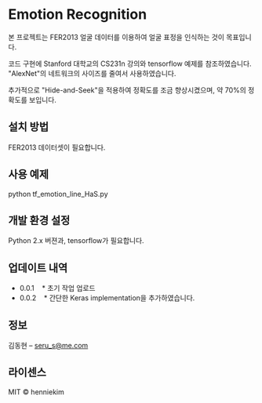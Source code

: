 # Emotion Recognition

본 프로젝트는 FER2013 얼굴 데이터를 이용하여 얼굴 표정을 인식하는 것이 목표입니다.

코드 구현에 Stanford 대학교의 CS231n 강의와 tensorflow 예제를 참조하였습니다.
"AlexNet"의 네트워크의 사이즈를 줄여서 사용하였습니다.

추가적으로 "Hide-and-Seek"을 적용하여 정확도를 조금 향상시켰으며,
약 70%의 정확도를 보입니다.

## 설치 방법
FER2013 데이터셋이 필요합니다.

## 사용 예제
python tf_emotion_line_HaS.py

## 개발 환경 설정
Python 2.x 버젼과, tensorflow가 필요합니다.

## 업데이트 내역

* 0.0.1
    * 초기 작업 업로드
* 0.0.2
    * 간단한 Keras implementation을 추가하였습니다.
 
## 정보

김동현 – seru_s@me.com

## 라이센스
MIT © henniekim

<!-- Markdown link & img dfn's -->
[npm-image]: https://img.shields.io/npm/v/datadog-metrics.svg?style=flat-square
[npm-url]: https://npmjs.org/package/datadog-metrics
[npm-downloads]: https://img.shields.io/npm/dm/datadog-metrics.svg?style=flat-square
[travis-image]: https://img.shields.io/travis/dbader/node-datadog-metrics/master.svg?style=flat-square
[travis-url]: https://travis-ci.org/dbader/node-datadog-metrics
[wiki]: https://github.com/yourname/yourproject/wiki
